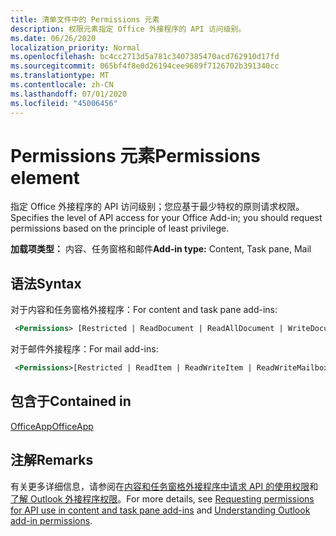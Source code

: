 ```yaml
---
title: 清单文件中的 Permissions 元素
description: 权限元素指定 Office 外接程序的 API 访问级别。
ms.date: 06/26/2020
localization_priority: Normal
ms.openlocfilehash: bc4cc2713d5a781c3407385470acd762910d17fd
ms.sourcegitcommit: 065bf4f8e0d26194cee9689f7126702b391340cc
ms.translationtype: MT
ms.contentlocale: zh-CN
ms.lasthandoff: 07/01/2020
ms.locfileid: "45006456"
---
```

# <a name="permissions-element"></a><span data-ttu-id="649fb-103">Permissions 元素</span><span class="sxs-lookup"><span data-stu-id="649fb-103">Permissions element</span></span>

<span data-ttu-id="649fb-104">指定 Office 外接程序的 API 访问级别；您应基于最少特权的原则请求权限。</span><span class="sxs-lookup"><span data-stu-id="649fb-104">Specifies the level of API access for your Office Add-in; you should request permissions based on the principle of least privilege.</span></span>

<span data-ttu-id="649fb-105">**加载项类型：** 内容、任务窗格和邮件</span><span class="sxs-lookup"><span data-stu-id="649fb-105">**Add-in type:** Content, Task pane, Mail</span></span>

## <a name="syntax"></a><span data-ttu-id="649fb-106">语法</span><span class="sxs-lookup"><span data-stu-id="649fb-106">Syntax</span></span>

<span data-ttu-id="649fb-107">对于内容和任务窗格外接程序：</span><span class="sxs-lookup"><span data-stu-id="649fb-107">For content and task pane add-ins:</span></span>

```XML
 <Permissions> [Restricted | ReadDocument | ReadAllDocument | WriteDocument | ReadWriteDocument]</Permissions>
```

<span data-ttu-id="649fb-108">对于邮件外接程序：</span><span class="sxs-lookup"><span data-stu-id="649fb-108">For mail add-ins:</span></span>

```XML
 <Permissions>[Restricted | ReadItem | ReadWriteItem | ReadWriteMailbox]</Permissions>
```

## <a name="contained-in"></a><span data-ttu-id="649fb-109">包含于</span><span class="sxs-lookup"><span data-stu-id="649fb-109">Contained in</span></span>

[<span data-ttu-id="649fb-110">OfficeApp</span><span class="sxs-lookup"><span data-stu-id="649fb-110">OfficeApp</span></span>](officeapp.md)

## <a name="remarks"></a><span data-ttu-id="649fb-111">注解</span><span class="sxs-lookup"><span data-stu-id="649fb-111">Remarks</span></span>

<span data-ttu-id="649fb-112">有关更多详细信息，请参阅在[内容和任务窗格外接程序中请求 API 的使用权限](../../develop/requesting-permissions-for-api-use-in-content-and-task-pane-add-ins.md)和[了解 Outlook 外接程序权限](../../outlook/understanding-outlook-add-in-permissions.md)。</span><span class="sxs-lookup"><span data-stu-id="649fb-112">For more details, see [Requesting permissions for API use in content and task pane add-ins](../../develop/requesting-permissions-for-api-use-in-content-and-task-pane-add-ins.md) and [Understanding Outlook add-in permissions](../../outlook/understanding-outlook-add-in-permissions.md).</span></span>
